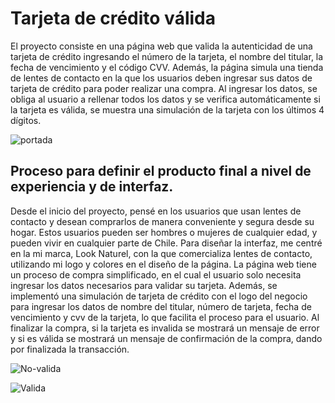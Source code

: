 # Tarjeta de crédito válida
El proyecto consiste en una página web que valida la autenticidad de una tarjeta de crédito ingresando el número de la tarjeta, el nombre del titular, la fecha de vencimiento y el código CVV. Además, la página simula una tienda de lentes de contacto en la que los usuarios deben ingresar sus datos de tarjeta de crédito para poder realizar una compra. Al ingresar los datos, se obliga al usuario a rellenar todos los datos y se verifica automáticamente si la tarjeta es válida, se muestra una simulación de la tarjeta con los últimos 4 dígitos.

![portada](https://user-images.githubusercontent.com/83388668/226417354-7ce83110-772f-4b55-b076-3d16f4f978b3.png)


## Proceso para definir el producto final a nivel de experiencia y de interfaz.
Desde el inicio del proyecto, pensé en los usuarios  que usan lentes de contacto y desean comprarlos de manera conveniente y segura desde su hogar. Estos usuarios pueden ser hombres o mujeres de cualquier edad, y pueden vivir en cualquier parte de Chile. Para diseñar la interfaz, me centré en la mi marca, Look Naturel, con la que comercializa lentes de contacto, utilizando mi logo y colores en el diseño de la página. La página web tiene un proceso de compra simplificado, en el cual el usuario solo necesita ingresar los datos necesarios para validar su tarjeta. Además, se implementó una simulación de tarjeta de crédito con el logo del negocio para ingresar los datos de nombre del titular, número de tarjeta, fecha de vencimiento y cvv de la tarjeta, lo que facilita el proceso para el usuario. Al finalizar la compra, si la tarjeta es invalida se mostrará un mensaje de error y si es válida se mostrará un mensaje de confirmación de la compra, dando por finalizada la transacción. 

![No-valida](https://user-images.githubusercontent.com/83388668/226417407-15dcba6d-ba1e-48d9-b9f9-2fdcc392e412.png)

![Valida](https://user-images.githubusercontent.com/83388668/226417426-9e85124a-8500-47d4-a7f8-28b2bd2676dd.png)
